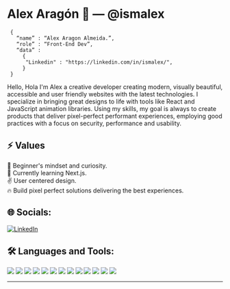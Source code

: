 # Alex Aragón 🖖 — @ismalex
```shell
 { 
   “name” : “Alex Aragon Almeida.”,
   “role” : “Front-End Dev”,
   “data” : 
     { 
      "Linkedin" : "https://linkedin.com/in/ismalex/", 
     }
 }
```

Hello, Hola 
I'm Alex a creative developer creating modern, visually beautiful, accessible and user friendly websites with the latest technologies. I specialize in bringing great designs to life with tools like React and JavaScript animation libraries.
Using my skills, my goal is always to create products that deliver pixel-perfect performant experiences, employing good practices with a focus on security, performance and usability.


## ⚡ Values
🚀 Beginner's mindset and curiosity.<br>
🌱 Currently learning Next.js.<br>
 ✌ User centered design.<br>
🔥 Build pixel perfect solutions delivering the best experiences.<br>


## 🌐 Socials:
[![LinkedIn](https://img.shields.io/badge/LinkedIn-%230077B5.svg?style=for-the-badge&logo=linkedin&logoColor=white)](https://linkedin.com/in/ismalex) 
<br>

## 🛠️ Languages and Tools:
<p>
  <img src="https://img.shields.io/badge/HTML5-E34F26?style=for-the-badge&logo=html5&logoColor=white">
  <img src="https://img.shields.io/badge/CSS3-1572B6?style=for-the-badge&logo=css3&logoColor=white">
  <img src="https://img.shields.io/badge/SASS-CC6699?style=for-the-badge&logo=Sass&logoColor=white">
  <img src="https://img.shields.io/badge/JavaScript-F7DF1E?style=for-the-badge&logo=javascript&logoColor=black">
  <img src="https://img.shields.io/badge/typescript-%23007ACC.svg?style=for-the-badge&logo=typescript&logoColor=white">
  <img src="https://img.shields.io/badge/React-20232A?style=for-the-badge&logo=react&logoColor=61DAFB">
  <img src="https://img.shields.io/badge/Next-white?style=for-the-badge&logo=next.js&logoColor=black">
  <img src="https://img.shields.io/badge/tailwindcss-%2338B2AC.svg?style=for-the-badge&logo=tailwind-css&logoColor=white">
  <img src="https://img.shields.io/badge/Git-F05032?style=for-the-badge&logo=git&logoColor=white">
  <img src="https://img.shields.io/badge/GitHub-181717?style=for-the-badge&logo=GitHub&logoColor=white">
  <img src="https://img.shields.io/badge/VSCode-007ACC?style=for-the-badge&logo=VisualStudioCode&logoColor=white">
  <img src="https://img.shields.io/badge/figma-363636.svg?style=for-the-badge&logo=figma&logoColor=white">
  <img src="https://img.shields.io/badge/Azure DevOps-white?style=for-the-badge&logo=Azure DevOps&logoColor=0078D7">
  
</p>

---
<!--
**ismalex/ismalex** is a ✨ _special_ ✨ repository because its `README.md` (this file) appears on your GitHub profile.

Here are some ideas to get you started:

- 🔭 I’m currently working on ...
- 🌱 I’m currently learning ...
- 👯 I’m looking to collaborate on ...
- 🤔 I’m looking for help with ...
- 💬 Ask me about ...
- 📫 How to reach me: ...
- 😄 Pronouns: ...
- ⚡ Fun fact: ...
-->
